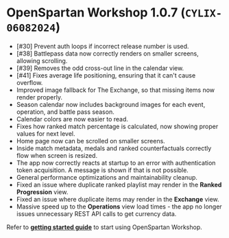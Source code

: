# OpenSpartan Workshop 1.0.7 (`CYLIX-06082024`)

- [#30] Prevent auth loops if incorrect release number is used.
- [#38] Battlepass data now correctly renders on smaller screens, allowing scrolling.
- [#39] Removes the odd cross-out line in the calendar view.
- [#41] Fixes average life positioning, ensuring that it can't cause overflow.
- Improved image fallback for The Exchange, so that missing items now render properly.
- Season calendar now includes background images for each event, operation, and battle pass season.
- Calendar colors are now easier to read.
- Fixes how ranked match percentage is calculated, now showing proper values for next level.
- Home page now can be scrolled on smaller screens.
- Inside match metadata, medals and ranked counterfactuals correctly flow when screen is resized.
- The app now correctly reacts at startup to an error with authentication token acquisition. A message is shown if that is not possible.
- General performance optimizations and maintainability cleanup.
- Fixed an issue where duplicate ranked playlist may render in the **Ranked Progression** view.
- Fixed an issue where duplicate items may render in the **Exchange** view.
- Massive speed up to the **Operations** view load times - the app no longer issues unnecessary REST API calls to get currency data.

Refer to [**getting started guide**](https://openspartan.com/docs/workshop/guides/get-started/) to start using OpenSpartan Workshop.
